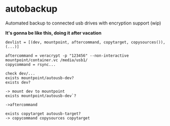 # autobackup
Automated backup to connected usb drives with encryption support (wip)

**It's gonna be like this, doing it after vacation**
```
devlist = [(dev, mountpoint, aftercommand, copytarget, copysources()), (...)]

aftercommand = veracrypt -p "123456" --non-interactive mountpoint/container.vc /media/usb1/
copycommand = rsync...

check dev/...
exists mountpoint/autousb-dev?
exists dev?

-> mount dev to mountpoint
exists mountpoint/autousb-dev`?

->aftercommand

exists copytarget autousb-target?
-> copycommand copysources copytarget
```

